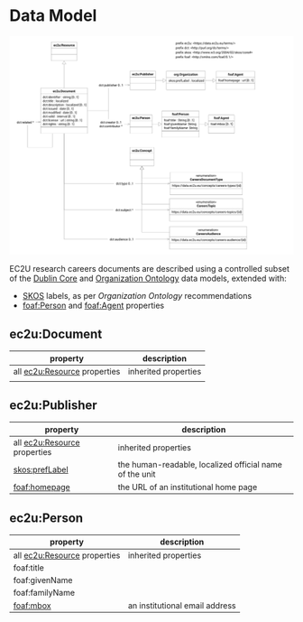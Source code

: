 # Data Model

![careers data model](index/careers.svg)

EC2U research careers documents are described using a controlled subset of
the [Dublin Core](https://www.dublincore.org/specifications/dublin-core/dcmi-terms/)
and [Organization Ontology](https://www.w3.org/TR/vocab-org/) data models, extended with:

* [SKOS](https://www.w3.org/TR/skos-primer/#seclabel) labels, as per *Organization Ontology* recommendations
* [foaf:Person](http://xmlns.com/foaf/0.1/#term_Person) and [foaf:Agent](http://xmlns.com/foaf/0.1/#term_Agent)
  properties

## ec2u:Document

| property                                            | description          |
| --------------------------------------------------- | -------------------- |
| all [ec2u:Resource](/datasets/resources) properties | inherited properties |
|                                                     |                      |

## ec2u:Publisher

| property                                                     | description                                             |
| ------------------------------------------------------------ | ------------------------------------------------------- |
| all [ec2u:Resource](/datasets/resources) properties          | inherited properties                                    |
| [skos:prefLabel](https://www.w3.org/TR/skos-reference/#labels) | the human-readable, localized official name of the unit |
| [foaf:homepage](http://xmlns.com/foaf/0.1/#term_homepage)    | the URL of an institutional home page                   |

## ec2u:Person

| property                                            | description                    |
| --------------------------------------------------- | ------------------------------ |
| all [ec2u:Resource](/datasets/resources) properties | inherited properties           |
| foaf:title                                          |                                |
| foaf:givenName                                      |                                |
| foaf:familyName                                     |                                |
| [foaf:mbox](http://xmlns.com/foaf/0.1/#term_mbox)   | an institutional email address |

